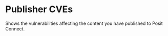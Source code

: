 # Publisher CVEs

Shows the vulnerabilities affecting the content you have published to Posit
Connect.
